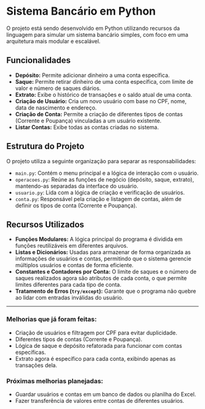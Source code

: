 # Sistema Bancário em Python

O projeto está sendo desenvolvido em Python utilizando recursos da linguagem para simular um sistema bancário simples, com foco em uma arquitetura mais modular e escalável.

## Funcionalidades
- **Depósito:** Permite adicionar dinheiro a uma conta específica.
- **Saque:** Permite retirar dinheiro de uma conta específica, com limite de valor e número de saques diários.
- **Extrato:** Exibe o histórico de transações e o saldo atual de uma conta.
- **Criação de Usuário:** Cria um novo usuário com base no CPF, nome, data de nascimento e endereço.
- **Criação de Conta:** Permite a criação de diferentes tipos de contas (Corrente e Poupança) vinculadas a um usuário existente.
- **Listar Contas:** Exibe todas as contas criadas no sistema.

## Estrutura do Projeto
O projeto utiliza a seguinte organização para separar as responsabilidades:

- `main.py`: Contém o menu principal e a lógica de interação com o usuário.
- `operacoes.py`: Reúne as funções de negócio (depósito, saque, extrato), mantendo-as separadas da interface do usuário.
- `usuario.py`: Lida com a lógica de criação e verificação de usuários.
- `conta.py`: Responsável pela criação e listagem de contas, além de definir os tipos de conta (Corrente e Poupança).

## Recursos Utilizados
- **Funções Modulares:** A lógica principal do programa é dividida em funções reutilizáveis em diferentes arquivos.
- **Listas e Dicionários:** Usadas para armazenar de forma organizada as informações de usuários e contas, permitindo que o sistema gerencie múltiplos usuários e contas de forma eficiente.
- **Constantes e Contadores por Conta:** O limite de saques e o número de saques realizados agora são atributos de cada conta, o que permite limites diferentes para cada tipo de conta.
- **Tratamento de Erros (`try/except`):** Garante que o programa não quebre ao lidar com entradas inválidas do usuário.

---

### Melhorias que já foram feitas:
- Criação de usuários e filtragem por CPF para evitar duplicidade.
- Diferentes tipos de contas (Corrente e Poupança).
- Lógica de saque e depósito refatorada para funcionar com contas específicas.
- Extrato agora é específico para cada conta, exibindo apenas as transações dela.

### Próximas melhorias planejadas:
- Guardar usuários e contas em um banco de dados ou planilha do Excel.
- Fazer transferência de valores entre contas de diferentes usuários.
